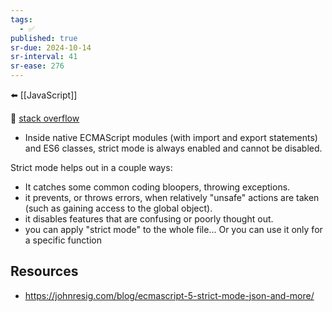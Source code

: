 ```yaml
---
tags:
  - ✅
published: true
sr-due: 2024-10-14
sr-interval: 41
sr-ease: 276
---
```


⬅️ [[JavaScript]]

🔗 [stack overflow](https://stackoverflow.com/questions/1335851/what-does-use-strict-do-in-javascript-and-what-is-the-reasoning-behind-it)

- Inside native ECMAScript modules (with import and export statements) and ES6 classes, strict mode is always enabled and cannot be disabled.

Strict mode helps out in a couple ways:

- It catches some common coding bloopers, throwing exceptions.
- it prevents, or throws errors, when relatively "unsafe" actions are taken (such as gaining access to the global object).
- it disables features that are confusing or poorly thought out.
- you can apply "strict mode" to the whole file... Or you can use it only for a specific function

## Resources
- https://johnresig.com/blog/ecmascript-5-strict-mode-json-and-more/